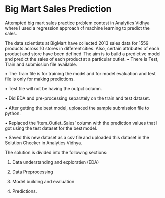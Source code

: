 # Big Mart Sales Prediction

Attempted big mart sales practice problem contest in Analytics Vidhya where I used a regression approach of machine learning to predict the sales. 

The data scientists at BigMart have collected 2013 sales data for 1559 products across 10 stores in different cities. Also, certain attributes of each product and store have been defined. The aim is to build a predictive model and predict the sales of each product at a particular outlet.
• There is Test, Train and submission file available. 

• The Train file is for training the model and for model evaluation and test file is only for making predictions.

• Test file will not be having the output column.  

• Did EDA and pre-processing separately on the train and test dataset.

• After getting the best model, uploaded the sample submission file to python.

• Replaced the ‘Item_Outlet_Sales’ column with the prediction values that I got using the test dataset for the best model.

• Saved this new dataset as a csv file and uploaded this dataset in the Solution Checker in Analytics Vidhya.

The solution is divided into the following sections:

1. Data understanding and exploration (EDA)

2. Data Preprocessing

3. Model building and evaluation

4. Predictions.
